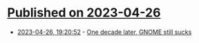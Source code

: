 # [Published on 2023-04-26](index.md)

* [2023-04-26, 19:20:52](https://lobste.rs/s/kkfept/one_decade_later_gnome_still_sucks) - [One decade later, GNOME still sucks](https://felipec.wordpress.com/2023/03/04/one-decade-later-gnome-still-sucks/)
